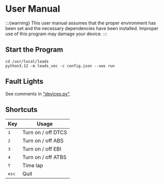 # User Manual

:::{warning}
This user manual assumes that the proper environment has been set and the necessary dependencies have been installed.
Improper use of this program may damage your device.
:::

## Start the Program

```shell
cd /usr/local/leads
python3.12 -m leads_vec -c config.json --xws run
```

## Fault Lights

See comments in ["devices.py"](#leads_vec.devices).

## Shortcuts

| Key            | Usage              |
|----------------|--------------------|
| <kbd>1</kbd>   | Turn on / off DTCS |
| <kbd>2</kbd>   | Turn on / off ABS  |
| <kbd>3</kbd>   | Turn on / off EBI  |
| <kbd>4</kbd>   | Turn on / off ATBS |
| <kbd>T</kbd>   | Time lap           |
| <kbd>esc</kbd> | Quit               |
